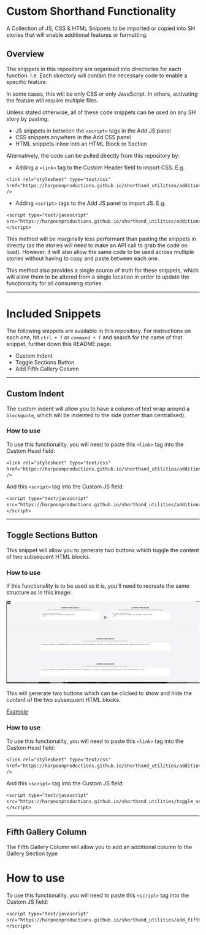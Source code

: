 # Custom Shorthand Functionality

A Collection of JS, CSS & HTML Snippets to be imported or copied into SH stories that will enable additional features or formatting.

## Overview

The snippets in this repository are organised into directories for each function. I.e. Each directory will contain the necessary code to enable a specific feature.

In some cases, this will be only CSS or only JavaScript. In others, activating the feature will require multiple files.

Unless stated otherwise, all of these code snippets can be used on any SH story by pasting:

- JS snippets in between the `<script>` tags in the Add JS panel
- CSS snippets anywhere in the Add CSS panel
- HTML snippets inline into an HTML Block or Section

Alternatively, the code can be pulled directly from this repository by:

- Adding a `<link>` tag to the Custom Header field to import CSS. E.g.

```
<link rel="stylesheet" type="text/css" href="https://harpoonproductions.github.io/shorthand_utilities/additional_indent/indent.css" />
```

- Adding `<script>` tags to the Add JS panel to import JS. E.g.

```
<script type="text/javascript" src="https://harpoonproductions.github.io/shorthand_utilities/additional_indent/indent.js"></script>
```

This method will be marginally less performant than pasting the snippets in directly (as the stories will need to make an API call to grab the code on load). However, it will also allow the same code to be used across multiple stories without having to copy and paste between each one.

This method also provides a single source of truth for these snippets, which will allow them to be altered from a single location in order to update the functionality for all consuming stories.

<hr>

# Included Snippets

The following snippets are available in this repository. For instructions on each one, hit `ctrl + f` or `command + f` and search for the name of that snippet, further down this README page:

- Custom Indent
- Toggle Sections Button
- Add Fifth Gallery Column

<hr>

## Custom Indent

The custom indent will allow you to have a column of text wrap around a `blockquote`, which will be indented to the side (rather than centralised).

### How to use

To use this functionality, you will need to paste this `<link>` tag into the Custom Head field:

```
<link rel="stylesheet" type="text/css" href="https://harpoonproductions.github.io/shorthand_utilities/additional_indent/indent.css" />
```

And this `<script>` tag into the Custom JS field:

```
<script type="text/javascript" src="https://harpoonproductions.github.io/shorthand_utilities/additional_indent/indent.js"></script>
```

<hr>

## Toggle Sections Button

This snippet will allow you to generate two buttons which toggle the content of two subsequent HTML blocks.

### How to use

If this functionality is to be used as it is, you'll need to recreate the same structure as in this image:

<img src="./assets/toggle_button.png" />

This will generate two buttons which can be clicked to show and hide the content of the two subsequent HTML blocks.

[Example](https://preview.shorthand.com/dVU9WYCd65t3S1ZA#section-1txdLBuGLP)

### How to use

To use this functionality, you will need to paste this `<link>` tag into the Custom Head field:

```
<link rel="stylesheet" type="text/css" href="https://harpoonproductions.github.io/shorthand_utilities/additional_indent/indent.css" />
```

And this `<script>` tag into the Custom JS field:

```
<script type="text/javascript" src="https://harpoonproductions.github.io/shorthand_utilities/toggle_sections_button/toggle.js"></script>
```

<hr>

## Fifth Gallery Column

The Fifth Gallery Column will allow you to add an additional column to the Gallery Section type

# How to use

To use this functionality, you will need to paste this `<script>` tag into the Custom JS field:

```
<script type="text/javascript" src="https://harpoonproductions.github.io/shorthand_utilities/add_fifth_gallery_column/gallery.js"></script>
```
